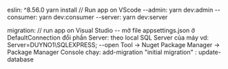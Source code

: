 eslin: ^8.56.0
yarn install
// Run app on VScode
--admin: yarn dev:admin
--consumer: yarn dev:consumer
--server: yarn dev:server

migration:
// run app on Visual Studio
-- mở file appsettings.json
    ở DefaultConnection đổi phần Server: theo local SQL Server của máy vd: Server=DUYNO1\\SQLEXPRESS;
--open Tool -> Nuget Package Manager -> Package Manager Console
    chạy: add-migration "initial migration"
        : update-database